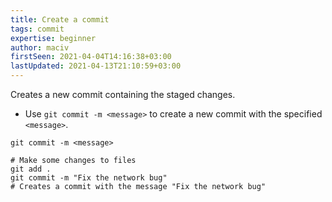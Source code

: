 ```yaml
---
title: Create a commit
tags: commit
expertise: beginner
author: maciv
firstSeen: 2021-04-04T14:16:38+03:00
lastUpdated: 2021-04-13T21:10:59+03:00
---
```


Creates a new commit containing the staged changes.

- Use `git commit -m <message>` to create a new commit with the specified `<message>`.

```shell
git commit -m <message>
```

```shell
# Make some changes to files
git add .
git commit -m "Fix the network bug"
# Creates a commit with the message "Fix the network bug"
```
